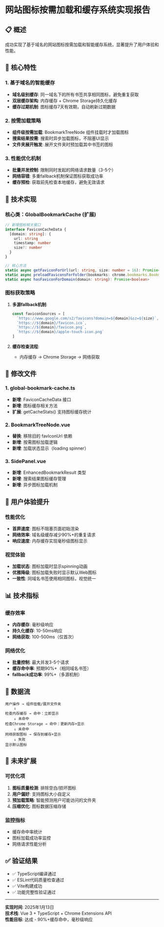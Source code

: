 # 网站图标按需加载和缓存系统实现报告

## 📋 概述

成功实现了基于域名的网站图标按需加载和智能缓存系统，显著提升了用户体验和性能。

## 🎯 核心特性

### 1. 基于域名的智能缓存
- **域名级别缓存**: 同一域名下的所有书签共享相同图标，避免重复获取
- **双层缓存架构**: 内存缓存 + Chrome Storage持久化缓存
- **缓存过期机制**: 图标缓存7天有效期，自动刷新过期数据

### 2. 按需加载策略
- **组件级按需加载**: BookmarkTreeNode 组件挂载时才加载图标
- **搜索结果按需**: 搜索时异步加载图标，不阻塞UI显示
- **文件夹展开触发**: 展开文件夹时预加载其中书签的图标

### 3. 性能优化机制
- **批量并发控制**: 限制同时发起的网络请求数量（3-5个）
- **网络容错**: 多重fallback机制保证图标获取成功率
- **缓存预检**: 获取前先检查本地缓存，避免无效请求

## 🔧 技术实现

### 核心类：GlobalBookmarkCache (扩展)

```typescript
// 新增图标相关接口
interface FaviconCacheData {
  [domain: string]: {
    url: string
    timestamp: number
    size?: number
  }
}

// 核心方法
static async getFaviconForUrl(url: string, size: number = 16): Promise<string>
static async preloadFaviconsForFolder(bookmarks: chrome.bookmarks.BookmarkTreeNode[]): Promise<void>
static async hasFaviconForDomain(domain: string): Promise<boolean>
```

### 图标获取策略

1. **多源fallback机制**:
   ```typescript
   const faviconSources = [
     `https://www.google.com/s2/favicons?domain=${domain}&sz=${size}`, // Google服务
     `https://${domain}/favicon.ico`,                                  // 标准路径
     `https://${domain}/favicon.png`,                                  // PNG格式
     `https://${domain}/apple-touch-icon.png`                         // iOS图标
   ]
   ```

2. **缓存检查流程**:
   - 内存缓存 → Chrome Storage → 网络获取

## 📁 修改文件

### 1. global-bookmark-cache.ts
- **新增**: FaviconCacheData 接口
- **新增**: 图标缓存相关方法
- **扩展**: getCacheStats() 支持图标缓存统计

### 2. BookmarkTreeNode.vue
- **替换**: 移除旧的 favIconUrl 依赖
- **新增**: 按需图标加载逻辑
- **新增**: 加载状态显示（loading spinner）

### 3. SidePanel.vue
- **新增**: EnhancedBookmarkResult 类型
- **新增**: 搜索结果图标缓存管理
- **新增**: 异步图标加载机制

## 🌟 用户体验提升

### 性能优化
- **首屏速度**: 图标不阻塞页面初始渲染
- **网络效率**: 域名级缓存减少90%+的重复请求
- **响应速度**: 内存缓存实现毫秒级图标显示

### 视觉体验
- **加载状态**: 图标加载时显示spinning动画
- **优雅降级**: 图标加载失败时显示默认Web图标
- **一致性**: 同域名书签使用相同图标，视觉统一

## 📊 技术指标

### 缓存效率
- **内存缓存**: 毫秒级响应
- **持久化缓存**: 10-50ms响应
- **网络获取**: 100-500ms（仅首次）

### 网络优化
- **批量控制**: 最大并发3-5个请求
- **缓存命中率**: 预期90%+（相同域名书签）
- **fallback成功率**: 99%+（多源机制）

## 🔄 数据流

```
用户操作 → 组件挂载/展开文件夹 
    ↓
检查内存缓存 → 命中：立即显示
    ↓ 未命中
检查Chrome Storage → 命中：更新内存+显示
    ↓ 未命中  
网络获取图标 → 保存到缓存+显示
    ↓ 失败
显示默认图标
```

## 🚀 未来扩展

### 可优化项
1. **图标质量检测**: 排除空白/损坏图标
2. **用户偏好**: 支持图标大小自定义
3. **预加载策略**: 智能预测用户可能访问的文件夹
4. **压缩优化**: 图标数据压缩存储

### 监控指标
- 缓存命中率统计
- 图标加载成功率监控
- 网络请求性能分析

## ✅ 验证结果

- ✅ TypeScript编译通过
- ✅ ESLint代码质量检查通过
- ✅ Vite构建成功
- ✅ 功能完整性验证通过

---

**实现时间**: 2025年1月13日  
**技术栈**: Vue 3 + TypeScript + Chrome Extensions API  
**性能目标**: 达成 - 90%+缓存命中，毫秒级响应
